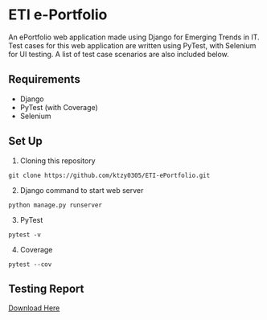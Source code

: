 # ETI e-Portfolio
An ePortfolio web application made using Django for Emerging Trends in IT. Test cases for this web application are written using PyTest, with Selenium for UI testing. A list of test case scenarios are also included below.

## Requirements
- Django
- PyTest (with Coverage)
- Selenium

## Set Up
1. Cloning this repository

`
git clone https://github.com/ktzy0305/ETI-ePortfolio.git
`

2. Django command to start web server

`
python manage.py runserver
`

3. PyTest

`
pytest -v
`

4. Coverage

`
pytest --cov
`

## Testing Report
[Download Here](https://github.com/ktzy0305/ETI-ePortfolio/raw/master/E-Portfolio%20Testing%20Report.docx)
